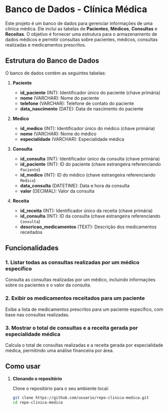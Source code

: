 # Banco de Dados - Clínica Médica

Este projeto é um banco de dados para gerenciar informações de uma clínica médica. Ele inclui as tabelas de **Pacientes**, **Médicos**, **Consultas** e **Receitas**. O objetivo é fornecer uma estrutura para o armazenamento de dados médicos e permitir consultas sobre pacientes, médicos, consultas realizadas e medicamentos prescritos.

## Estrutura do Banco de Dados

O banco de dados contém as seguintes tabelas:

1. **Paciente**
   - **id_paciente** (INT): Identificador único do paciente (chave primária)
   - **nome** (VARCHAR): Nome do paciente
   - **telefone** (VARCHAR): Telefone de contato do paciente
   - **data_nascimento** (DATE): Data de nascimento do paciente

2. **Medico**
   - **id_medico** (INT): Identificador único do médico (chave primária)
   - **nome** (VARCHAR): Nome do médico
   - **especialidade** (VARCHAR): Especialidade médica

3. **Consulta**
   - **id_consulta** (INT): Identificador único da consulta (chave primária)
   - **id_paciente** (INT): ID do paciente (chave estrangeira referenciando `Paciente`)
   - **id_medico** (INT): ID do médico (chave estrangeira referenciando `Medico`)
   - **data_consulta** (DATETIME): Data e hora da consulta
   - **valor** (DECIMAL): Valor da consulta

4. **Receita**
   - **id_receita** (INT): Identificador único da receita (chave primária)
   - **id_consulta** (INT): ID da consulta (chave estrangeira referenciando `Consulta`)
   - **descricao_medicamentos** (TEXT): Descrição dos medicamentos receitados

## Funcionalidades

### 1. Listar todas as consultas realizadas por um médico específico
Consulta as consultas realizadas por um médico, incluindo informações sobre os pacientes e o valor da consulta.

### 2. Exibir os medicamentos receitados para um paciente
Exibe a lista de medicamentos prescritos para um paciente específico, com base nas consultas realizadas.

### 3. Mostrar o total de consultas e a receita gerada por especialidade médica
Calcula o total de consultas realizadas e a receita gerada por especialidade médica, permitindo uma análise financeira por área.

## Como usar

1. **Clonando o repositório**

   Clone o repositório para o seu ambiente local:
   ```bash
   git clone https://github.com/usuario/repo-clinica-medica.git
   cd repo-clinica-medica
